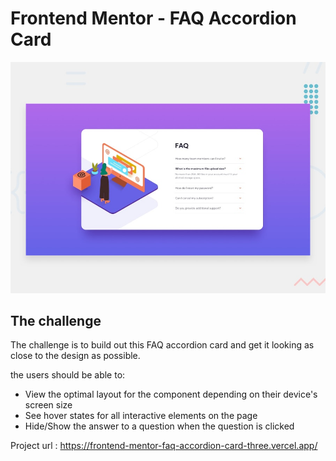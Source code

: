 # Frontend Mentor - FAQ Accordion Card

![Design preview for the FAQ Accordion Card coding challenge](./design/desktop-preview.jpg)

## The challenge

The challenge is to build out this FAQ accordion card and get it looking as close to the design as possible.

the users should be able to:

- View the optimal layout for the component depending on their device's screen size
- See hover states for all interactive elements on the page
- Hide/Show the answer to a question when the question is clicked

Project url : https://frontend-mentor-faq-accordion-card-three.vercel.app/
